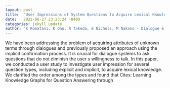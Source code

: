 ```yaml
---
layout: post
title:  "User Impressions of System Questions to Acquire Lexical Knowledge during Dialogues"
date:   2022-06-27 23:23:24 -0400
categories: jekyll update
author: "K Komatani, K Ono, R Takeda, E Nichols, M Nakano - Dialogue & Discourse, 2022"
---
```

We have been addressing the problem of acquiring attributes of unknown terms through dialogues and previously proposed an approach using the implicit confirmation process. It is crucial for dialogue systems to ask questions that do not diminish the user s willingness to talk. In this paper, we conducted a user study to investigate user impression for several question types, including explicit and implicit, to acquire lexical knowledge. We clarified the order among the types and found that  Cites: Learning Knowledge Graphs for Question Answering through